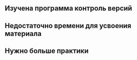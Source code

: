 ## Изучена программа контроль версий
## Недостаточно времени для усвоения материала
## Нужно больше практики